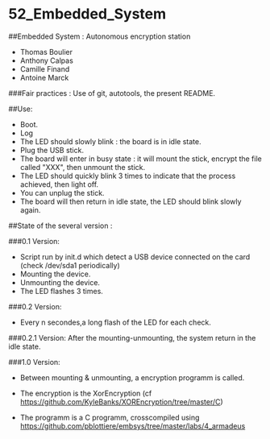 # 52_Embedded_System
##Embedded System : Autonomous encryption station

- Thomas Boulier
- Anthony Calpas
- Camille Finand
- Antoine Marck


###Fair practices :
Use of git, autotools, the present README.

##Use:
- Boot.
- Log
- The LED should slowly blink : the board is in idle state.
- Plug the USB stick.
- The board will enter in busy state : it will mount the stick, encrypt the file called "XXX", then unmount the stick.
- The LED should quickly blink 3 times to indicate that the process achieved, then light off.
- You can unplug the stick.
- The board will then return in idle state, the LED should blink slowly again.





##State of the several version :

###0.1 Version:
- Script run by init.d which detect a USB device connected on the card (check /dev/sda1 periodically)
- Mounting the device.
- Unmounting the device.
- The LED flashes 3 times.

###0.2 Version:
- Every n secondes,a long flash of the LED for each check.

###0.2.1 Version:
After the mounting-unmounting, the system return in the idle state.

###1.0 Version:
- Between mounting & unmounting, a encryption programm is called.
- The encryption is the XorEncryption (cf https://github.com/KyleBanks/XOREncryption/tree/master/C)

- The programm is a C programm, crosscompiled using https://github.com/pblottiere/embsys/tree/master/labs/4_armadeus




